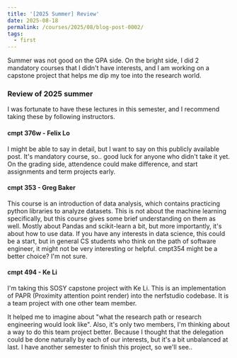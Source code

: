 ```yaml
---
title: '[2025 Summer] Review'
date: 2025-08-18
permalink: /courses/2025/08/blog-post-0002/
tags:
  - first
---
```


Summer was not good on the GPA side. On the bright side, I did 2 mandatory courses that I didn't have interests,
and I am working on a capstone project that helps me dip my toe into the research world.

### Review of 2025 summer
I was fortunate to have these lectures in this semester, and I recommend taking these by following instructors.

#### cmpt 376w - Felix Lo
I might be able to say in detail, but I want to say on this publicly available post.
It's mandatory course, so.. good luck for anyone who didn't take it yet.
On the grading side, attendence could make difference, and start assignments and term projects early.

#### cmpt 353 - Greg Baker
This course is an introduction of data analysis, which contains practicing python libraries to analyze datasets.
This is not about the machine learning specifically, but this course gives some brief understanding on them as well.
Mostly about Pandas and scikit-learn a bit, but more importantly, it's about how to use data.
If you have any interests in data science, this could be a start, 
but in general CS students who think on the path of software engineer, it might not be very interesting or helpful.
cmpt354 might be a better choice? I'm not sure.

#### cmpt 494 - Ke Li
I'm taking this SOSY capstone project with Ke Li. 
This is an implementation of PAPR (Proximity attention point render) into the nerfstudio codebase.
It is a team project with one other team member.

It helped me to imagine about "what the research path or research engineering would look like".
Also, it's only two members, I'm thinking about a way to do this team project better.
Because I thought that the delegation could be done naturally by each of our interests,
but it's a bit unbalanced at last. I have another semester to finish this project, so we'll see..